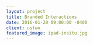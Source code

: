 ```yaml
---
layout: project
title: Branded Interactions
date: 2016-01-20 09:00:00 -0400
client: ustwo
featured_image: ipad-insitu.jpg
---
```

